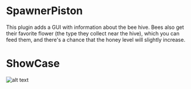 # SpawnerPiston
This plugin adds a GUI with information about the bee hive. Bees also get their favorite flower (the type they collect near the hive), which you can feed them, and there's a chance that the honey level will slightly increase.
# ShowCase
![alt text](https://psv4.userapi.com/c909218/u794072425/docs/d57/028a5034c37e/Desktop_230626_1641_1__2.gif?extra=hK1dTpoeqgKIt2mwQvnhz18HYRcvqoMNsLR0RQmUtC-0NkLjIpUUH3Ff9sF6kUcXyXW5j6fcQJWTF6_939WGCHfwIIZ0Z6Pzpso9x3_n51AXp5824Dc05xAWH3pQqgiUVJixvRmENamw8B_Jj6zQSN1H)
